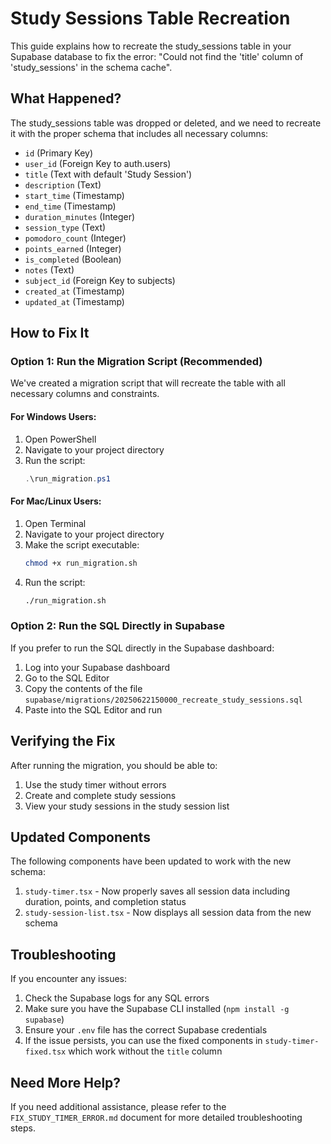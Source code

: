 # Study Sessions Table Recreation

This guide explains how to recreate the study_sessions table in your Supabase database to fix the error: "Could not find the 'title' column of 'study_sessions' in the schema cache".

## What Happened?

The study_sessions table was dropped or deleted, and we need to recreate it with the proper schema that includes all necessary columns:

- `id` (Primary Key)
- `user_id` (Foreign Key to auth.users)
- `title` (Text with default 'Study Session')
- `description` (Text)
- `start_time` (Timestamp)
- `end_time` (Timestamp)
- `duration_minutes` (Integer)
- `session_type` (Text)
- `pomodoro_count` (Integer)
- `points_earned` (Integer)
- `is_completed` (Boolean)
- `notes` (Text)
- `subject_id` (Foreign Key to subjects)
- `created_at` (Timestamp)
- `updated_at` (Timestamp)

## How to Fix It

### Option 1: Run the Migration Script (Recommended)

We've created a migration script that will recreate the table with all necessary columns and constraints.

#### For Windows Users:

1. Open PowerShell
2. Navigate to your project directory
3. Run the script:
   ```powershell
   .\run_migration.ps1
   ```

#### For Mac/Linux Users:

1. Open Terminal
2. Navigate to your project directory
3. Make the script executable:
   ```bash
   chmod +x run_migration.sh
   ```
4. Run the script:
   ```bash
   ./run_migration.sh
   ```

### Option 2: Run the SQL Directly in Supabase

If you prefer to run the SQL directly in the Supabase dashboard:

1. Log into your Supabase dashboard
2. Go to the SQL Editor
3. Copy the contents of the file `supabase/migrations/20250622150000_recreate_study_sessions.sql`
4. Paste into the SQL Editor and run

## Verifying the Fix

After running the migration, you should be able to:

1. Use the study timer without errors
2. Create and complete study sessions
3. View your study sessions in the study session list

## Updated Components

The following components have been updated to work with the new schema:

1. `study-timer.tsx` - Now properly saves all session data including duration, points, and completion status
2. `study-session-list.tsx` - Now displays all session data from the new schema

## Troubleshooting

If you encounter any issues:

1. Check the Supabase logs for any SQL errors
2. Make sure you have the Supabase CLI installed (`npm install -g supabase`)
3. Ensure your `.env` file has the correct Supabase credentials
4. If the issue persists, you can use the fixed components in `study-timer-fixed.tsx` which work without the `title` column

## Need More Help?

If you need additional assistance, please refer to the `FIX_STUDY_TIMER_ERROR.md` document for more detailed troubleshooting steps. 